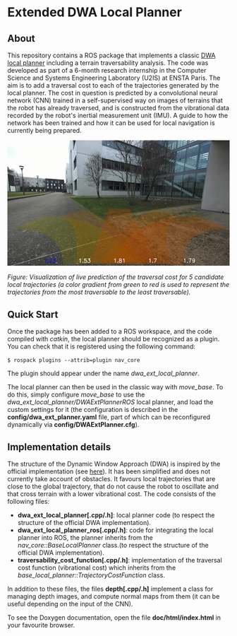 # Extended DWA Local Planner

## About

This repository contains a ROS package that implements a classic [DWA local planner](https://wiki.ros.org/dwa_local_planner) including a terrain traversability analysis. The code was developed as part of a 6-month research internship in the Computer Science and Systems Engineering Laboratory (U2IS) at ENSTA Paris. The aim is to add a traversal cost to each of the trajectories generated by the local planner. The cost in question is predicted by a convolutional neural network (CNN) trained in a self-supervised way on images of terrains that the robot has already traversed, and is constructed from the vibrational data recorded by the robot's inertial measurement unit (IMU). A guide to how the network has been trained and how it can be used for local navigation is currently being prepared.

![image](media/live_prediction.png)

*Figure: Visualization of live prediction of the traversal cost for 5 candidate local trajectories (a color gradient from green to red is used to represent the trajectories from the most traversable to the least traversable).*


## Quick Start

Once the package has been added to a ROS workspace, and the code compiled with *catkin*, the local planner should be recognized as a plugin. You can check that it is registered using the following command:

```console
$ rospack plugins --attrib=plugin nav_core
```
The plugin should appear under the name *dwa_ext_local_planner*.

The local planner can then be used in the classic way with *move_base*. To do this, simply configure *move_base* to use the *dwa_ext_local_planner/DWAExtPlannerROS* local planner, and load the custom settings for it (the configuration is described in the **config/dwa_ext_planner.yaml** file, part of which can be reconfigured dynamically via **config/DWAExtPlanner.cfg**).


## Implementation details

The structure of the Dynamic Window Approach (DWA) is inspired by the official implementation (see [here](https://github.com/ros-planning/navigation/tree/noetic-devel/dwa_local_planner)). It has been simplified and does not currently take account of obstacles. It favours local trajectories that are close to the global trajectory, that do not cause the robot to oscillate and that cross terrain with a lower vibrational cost. The code consists of the following files:

* **dwa_ext_local_planner[.cpp/.h]**: local planner code (to respect the structure of the official DWA implementation).
* **dwa_ext_local_planner_ros[.cpp/.h]**: code for integrating the local planner into ROS, the planner inherits from the *nav_core::BaseLocalPlanner* class.(to respect the structure of the official DWA implementation).
* **traversability_cost_function[.cpp/.h]**: implementation of the traversal cost function (vibrational cost) which inherits from the *base_local_planner::TrajectoryCostFunction* class.

In addition to these files, the files **depth[.cpp/.h]** implement a class for managing depth images, and compute normal maps from them (it can be useful depending on the input of the CNN).

To see the Doxygen documentation, open the file **doc/html/index.html** in your favourite browser.
